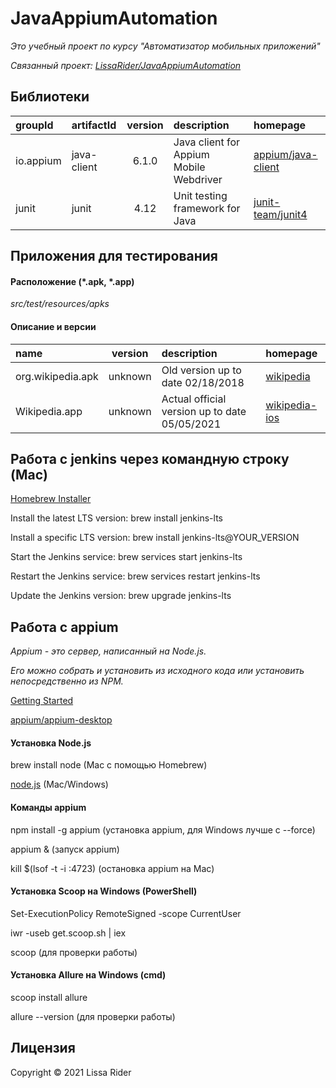 # JavaAppiumAutomation

_Это учебный проект по курсу "Автоматизатор мобильных приложений"_

_Связанный проект: [LissaRider/JavaAppiumAutomation](https://github.com/LissaRider/JavaAppiumAutomation)_

## Библиотеки

| groupId                 | artifactId          | version | description                                    | homepage                                                               |
|:------------------------|:--------------------|:-------:|:-----------------------------------------------|:-----------------------------------------------------------------------|
| io.appium               | java-client         | 6.1.0   | Java client for Appium Mobile Webdriver        | [appium/java-client](https://github.com/appium/java-client)            |
| junit                   | junit               | 4.12    | Unit testing framework for Java                | [junit-team/junit4](https://junit.org/junit4/)                         |

## Приложения для тестирования

#### Расположение (*.apk, *.app)

_src/test/resources/apks_

#### Описание и версии

| name                 | version | description                                   | homepage                                                                             |
|:---------------------|:-------:|:----------------------------------------------|:-------------------------------------------------------------------------------------|
| org.wikipedia.apk    | unknown | Old version up to date 02/18/2018             | [wikipedia](https://play.google.com/store/apps/details?id=org.wikipedia&hl=ru&gl=US) |
| Wikipedia.app        | unknown | Actual official version up to date 05/05/2021 | [wikipedia-ios](https://github.com/wikimedia/wikipedia-ios)                          |

## Работа с jenkins через командную строку (Mac)

[Homebrew Installer](https://www.jenkins.io/download/lts/macos/)

Install the latest LTS version: brew install jenkins-lts

Install a specific LTS version: brew install jenkins-lts@YOUR_VERSION

Start the Jenkins service: brew services start jenkins-lts

Restart the Jenkins service: brew services restart jenkins-lts

Update the Jenkins version: brew upgrade jenkins-lts

## Работа с appium

_Appium - это сервер, написанный на Node.js._

_Его можно собрать и установить из исходного кода или установить непосредственно из NPM._

[Getting Started](http://appium.io/docs/en/about-appium/getting-started/?lang=en)

[appium/appium-desktop](https://github.com/appium/appium-desktop)


#### Установка Node.js

brew install node (Mac с помощью Homebrew)

[node.js](https://nodejs.org/en/download/) (Mac/Windows)


#### Команды appium

npm install -g appium (установка appium, для Windows лучше с --force)

appium & (запуск appium)

kill $(lsof -t -i :4723) (остановка appium на Mac)

#### Установка Scoop на Windows (PowerShell)

Set-ExecutionPolicy RemoteSigned -scope CurrentUser

iwr -useb get.scoop.sh | iex

scoop (для проверки работы)

#### Установка Allure на Windows (cmd)

scoop install allure

allure --version (для проверки работы)

## Лицензия

Copyright © 2021 Lissa Rider